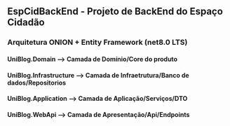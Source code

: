 ## EspCidBackEnd - Projeto de BackEnd do Espaço Cidadão

### Arquitetura ONION + Entity Framework (net8.0 LTS)

#### UniBlog.Domain --> Camada de Domínio/Core do produto
#### UniBlog.Infrastructure --> Camada de Infraetrutura/Banco de dados/Repositorios
#### UniBlog.Application --> Camada de Aplicação/Serviços/DTO
#### UniBlog.WebApi --> Camada de Apresentação/Api/Endpoints
